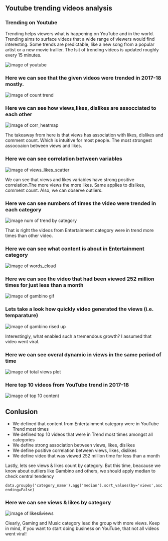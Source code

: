## Youtube trending videos analysis

### Trending on Youtube
Trending helps viewers what is happening on YouTube and in the world. Trending aims to surface videos that a wide range of viewers would find interesting. Some trends are predictable, like a new song from a popular artist or a new movie trailler.
The lsit of trending videos is updated roughly every 15 minutes.

![image of youtube](https://github.com/evgenygrobov/EDA-case-study/blob/main/images/trend_youtube.jpg)

### Here we can see that  the given videos  were trended in 2017-18 mostly.

![image of count trend](https://github.com/evgenygrobov/EDA-case-study/blob/main/images/count_trend.png)

### Here we can see how views,likes, dislikes are assocciated to each other

![image of corr_heatmap](https://github.com/evgenygrobov/EDA-case-study/blob/main/images/corr_heatmap.png)

The takeaway from here is that views has association with likes, dislikes and comment count. Which is intuitive for most people. The most strongest assocoaion between views and likes. 

### Here we can see correlation between variables

![image of views_likes_scatter](https://github.com/evgenygrobov/EDA-case-study/blob/main/images/corr_multivar.png)

We can see that views and likes variables have strong positive correlation.The more views the more likes. Same applies to dislikes, comment count. Also, we can observe outliers.

### Here we can see numbers of times the video  were trended in each category

![image num of trend by category](https://github.com/evgenygrobov/EDA-case-study/blob/main/images/num_of_trendingvid.png)

That is right the videos from Entertainment category were in trend more times than other video.

### Here we can see what content is about in Entertainment category 
![image of words_cloud](https://github.com/evgenygrobov/EDA-case-study/blob/main/images/word_count.png)

### Here we can see the video that had been viewed 252 million times for just less than a month
![image of gambino gif](https://github.com/evgenygrobov/EDA-case-study/blob/main/images/gambino.gif)

### Lets take a look how quickly video generated the views (i.e. temparature) 
![image of gambino rised up](https://github.com/evgenygrobov/EDA-case-study/blob/main/images/gambino_risedup.png)

Interestingly, what enabled such a tremendous growth? I assumed that video went viral.

### Here we can see overal dynamic in views in the same period of time

![image of total views plot](https://github.com/evgenygrobov/EDA-case-study/blob/main/images/total_views_plot.png)

### Here top 10 videos from YouTube trend in 2017-18
![image of top 10 content](https://github.com/evgenygrobov/EDA-case-study/blob/main/images/top10_wereintrend.png)


## Conlusion

* We defined that content from Entertainment category were in YouTube Trend most times 
* We defined top 10 videos that were in Trend most times amongst all categories
* We define strong association between views, likes, dislikes
* We define positive correlation between views, likes, dislikes
* We define video that was viewed 252 million time  for less than  a month

Lastly, lets see views & likes count by category. But this time, beacause we know about outliers like Gambino and others, we should apply median to check central tendency

```data.groupby('category_name').agg('median').sort_values(by='views',ascending=False)```

### Here we can see views & likes by category
![image of likes&views](https://github.com/evgenygrobov/EDA-case-study/blob/main/images/likes_views_category.png)

Clearly, Gaming and Music category lead the group with more views. Keep in mind, if you want to start doing business on YouTube, that not all videos went viral! 





